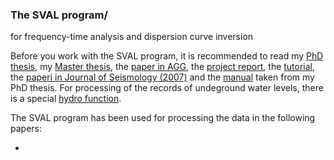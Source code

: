 ### The SVAL program/
for frequency-time analysis and dispersion curve inversion

Before you work with the SVAL program, it is recommended to read my [PhD thesis](https://www.dropbox.com/s/fx8i9vktpf4hy8b/2010-phd-thesis.pdf?dl=0), my [Master thesis](https://www.dropbox.com/s/v6x3x5dqyg2t3ot/2003-diploma-thesis.pdf?dl=0), the [paper in AGG](https://www.dropbox.com/s/15mavw6p61vnh87/2004-ActaGG.pdf?dl=0), the [project report](https://www.dropbox.com/s/plh0w4tywsmc1fu/2005-ActaRR.pdf?dl=0), the [tutorial](https://www.dropbox.com/s/3igrakukql5gigi/2006-tutorial.pdf?dl=0), the [paperi in Journal of Seismology (2007)](https://www.dropbox.com/s/zovdz1n5rr22o99/2007-Kol%2BBrok.pdf?dl=0) and the [manual](https://www.dropbox.com/s/xgv7qhxdmerglzv/SVAL-manual.pdf?dl=0) taken from my PhD thesis. For processing of the records of undeground water levels, there is a special [hydro function](https://www.dropbox.com/s/xce5fmnwyp2rg4v/HYDRO-manual.pdf?dl=0).

The SVAL program has been used for processing the data in the following papers:

- 

